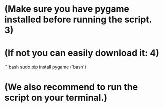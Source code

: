 # (__Make sure you have pygame installed before running the script.__ 3)


# (If not you can easily download it: 4)

´´´bash
sudo pip install pygame
(´bash´)


# (We also recommend to run the script on your terminal.)
